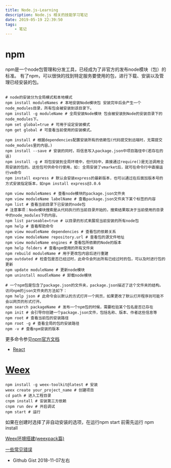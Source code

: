 ```yaml
---
title: Node.js-Learning
description: Node.js 相关的技能学习笔记
date: 2019-05-19 22:39:50
tags:
    - 笔记
---
```


# npm

npm是一个node包管理和分发工具，已经成为了非官方的发布node模块（包）的标准。
有了npm，可以很快的找到特定服务要使用的包，进行下载、安装以及管理已经安装的包。

```shell

# node的安装分为全局模式和本地模式
npm install moduleNames # 本地安装Node模块包 安装完毕后会产生一个node_modules目录，所有包会被安装到该目录下。
npm install -g moduleName # 全局安装Node模块 包会被安装到Node的安装目录下的node_modules下。
npm set global=true # 可用于设定安装模式
npm get global # 可查看当前使用的安装模式。

npm install # 根据dependencies配置安装所有的依赖包(代码提交到远端时，无需提交node_modules里的内容。)
npm install --save # 安装的同时，将信息写入package.json中项目路径中(若存在的话)
npm install -g # 将包安装到全局环境中，但代码中，直接通过require()是无法调用全局安装的包的。这些包可供命令行使用，如: 全局安装了vmarket后，就可在命令行中直接运行vm命令
npm install express # 默认会安装express的最新版本，也可以通过在后面加版本号的方式安装指定版本，如npm install express@3.0.6

npm view moduleNames # 查看node模块的package.json文件夹
npm view moduleName labelName # 查看package.json文件夹下某个标签的内容
npm list # 查看当前目录下已安装的node包
# 注意事项：Node模块搜索是从代码执行的当前目录开始的，搜索结果取决于当前使用的目录中的node_modules下的内容。
npm list parseable=true # 以目录的形式来展现当前安装的所有node包
npm help # 查看帮助命令
npm view moudleName dependencies # 查看包的依赖关系
npm view moduleName repository.url # 查看包的源文件地址
npm view moduleName engines # 查看包所依赖的Node的版本
npm help folders # 查看npm使用的所有文件夹
npm rebuild moduleName # 用于更改包内容后进行重建
npm outdated # 检查包是否已经过时，此命令会列出所有已经过时的包，可以及时进行包的更新
npm update moduleName # 更新node模块
npm uninstall moudleName # 卸载node模块

# 一个npm包是包含了package.json的文件夹，package.json描述了这个文件夹的结构。访问npm的json文件夹的方法如下：
npm help json # 此命令会以默认的方式打开一个网页，如果更改了默认打开程序则可能不会以网页的形式打开。
npm search packageName # 发布一个npm包的时候，需要检验某个包名是否已存在
npm init # 会引导你创建一个package.json文件，包括名称、版本、作者这些信息等
npm root # 查看当前包的安装路径
npm root -g # 查看全局的包的安装路径
npm -v # 查看npm安装的版本
```

更多命令参见[npm官方文档](https://www.npmjs.org/doc/)

* [React](https://react.docschina.org/docs/hello-world.html)


# [Weex](https://github.com/weexteam/weex-toolkit)
```shell
npm install -g weex-toolkit@latest # 安装
weex create your_project_name # 创建项目
cd path # 进入工程目录
cnpm install # 安装第三方依赖
cnpm run dev # 开启调试
npm start # 运行
```
如果在创建时选择了非自动安装的选项，在运行npm start 前需先运行 npm install

[Weex环境搭建(weexpack篇)](https://www.jianshu.com/p/a5efbbf080d7)

[一些常见错误](https://segmentfault.com/q/1010000009259256)


- Github Gist 2018-11-07左右
